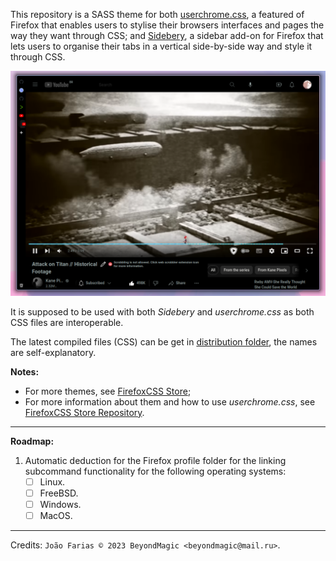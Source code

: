 This repository is a SASS theme for both [userchrome.css](https://www.userchrome.org/), a featured of Firefox that enables users to stylise their browsers interfaces and pages the way they want through CSS; and [Sidebery](https://github.com/mbnuqw/sidebery), a sidebar add-on for Firefox that lets users to organise their tabs in a vertical side-by-side way and style it through CSS.

![Preview with latest version of Firefox Nightly](./.github/preview_1.png)

It is supposed to be used with both *Sidebery* and *userchrome.css* as both CSS files are interoperable.

The latest compiled files (CSS) can be get in [distribution folder](./distribution), the names are self-explanatory.

**Notes:**
- For more themes, see [FirefoxCSS Store](https://firefoxcss-store.github.io/);
- For more information about them and how to use *userchrome.css*, see [FirefoxCSS Store Repository](https://github.com/FirefoxCSS-Store/FirefoxCSS-Store.github.io).

___

**Roadmap:**
1. Automatic deduction for the Firefox profile folder for the linking subcommand functionality for the following operating systems:
    - [ ] Linux.
    - [ ] FreeBSD.
    - [ ] Windows.
    - [ ] MacOS.

___

Credits: `João Farias © 2023 BeyondMagic <beyondmagic@mail.ru>`.
